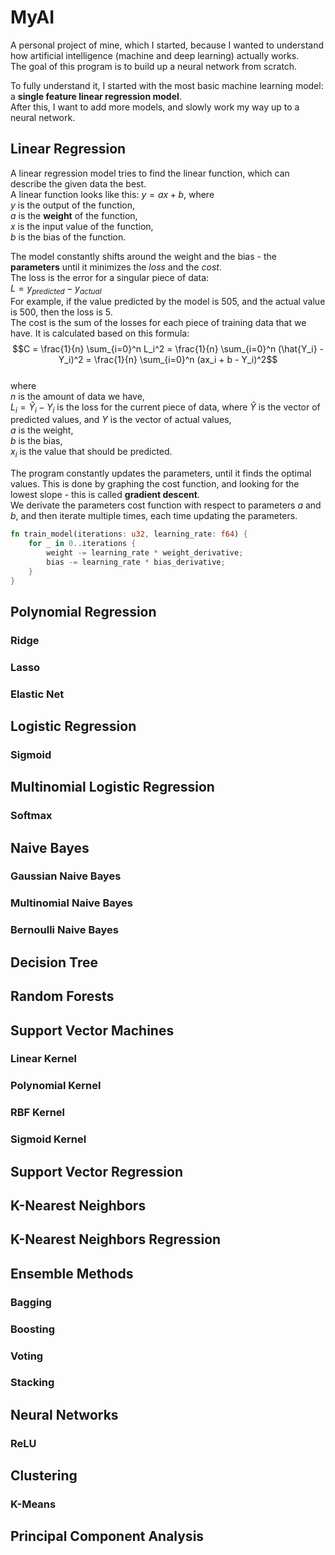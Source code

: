 # MyAI
A personal project of mine, which I started, because I wanted to understand how artificial intelligence (machine and deep learning) actually works.  
The goal of this program is to build up a neural network from scratch.

To fully understand it, I started with the most basic machine learning model: a **single feature linear regression model**.  
After this, I want to add more models, and slowly work my way up to a neural network.

## Linear Regression
A linear regression model tries to find the linear function, which can describe the given data the best.  
A linear function looks like this: $y = ax + b$, where  
$y$ is the output of the function,\
$a$ is the **weight** of the function,\
$x$ is the input value of the function,\
$b$ is the bias of the function.

The model constantly shifts around the weight and the bias - the **parameters** until it minimizes the *loss* and the *cost*.  
The loss is the error for a singular piece of data:\
$L = y_{predicted} - y_{actual}$\
For example, if the value predicted by the model is 505, and the actual value is 500, then the loss is 5.  
The cost is the sum of the losses for each piece of training data that we have. It is calculated based on this formula:
$$C = \frac{1}{n} \sum_{i=0}^n L_i^2 = \frac{1}{n} \sum_{i=0}^n (\hat{Y_i} - Y_i)^2 = \frac{1}{n} \sum_{i=0}^n (ax_i + b - Y_i)^2$$\
where  
$n$ is the amount of data we have,  
$L_i = \hat{Y}_i-Y_i$ is the loss for the current piece of data, where $\hat{Y}$ is the vector of predicted values, and $Y$ is the vector of actual values,  
$a$ is the weight,  
$b$ is the bias,  
$x_i$ is the value that should be predicted.

The program constantly updates the parameters, until it finds the optimal values.
This is done by graphing the cost function, and looking for the lowest slope - this is called **gradient descent**.  
We derivate the parameters cost function with respect to parameters $a$ and $b$, and then iterate multiple times, each time updating the parameters.

```rust
fn train_model(iterations: u32, learning_rate: f64) {
    for _ in 0..iterations {
        weight -= learning_rate * weight_derivative;
        bias -= learning_rate * bias_derivative;
    }
}
```

## Polynomial Regression
### Ridge
### Lasso
### Elastic Net
## Logistic Regression
### Sigmoid
## Multinomial Logistic Regression
### Softmax
## Naive Bayes
### Gaussian Naive Bayes
### Multinomial Naive Bayes
### Bernoulli Naive Bayes
## Decision Tree
## Random Forests
## Support Vector Machines
### Linear Kernel
### Polynomial Kernel
### RBF Kernel
### Sigmoid Kernel
## Support Vector Regression
## K-Nearest Neighbors
## K-Nearest Neighbors Regression
## Ensemble Methods
### Bagging
### Boosting
### Voting
### Stacking
## Neural Networks
### ReLU
## Clustering
### K-Means
## Principal Component Analysis